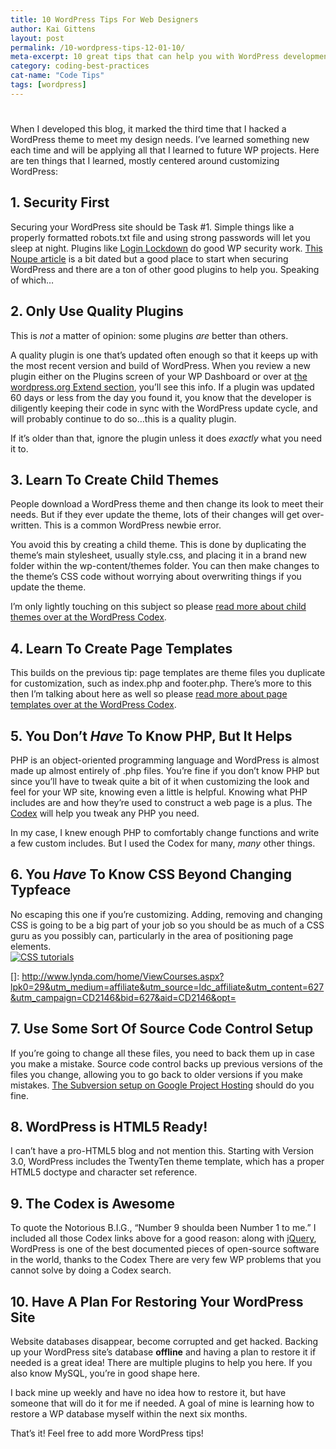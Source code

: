 ```yaml
---
title: 10 WordPress Tips For Web Designers
author: Kai Gittens
layout: post
permalink: /10-wordpress-tips-12-01-10/
meta-excerpt: 10 great tips that can help you with WordPress development, such as creating child themes, page templates and how to approach security.
category: coding-best-practices
cat-name: "Code Tips"
tags: [wordpress]
---
```

# 

When I developed this blog, it marked the third time that I hacked a WordPress theme to meet my design needs. I’ve learned something new each time and will be applying all that I learned to future WP projects. Here are ten things that I learned, mostly centered around customizing WordPress:

## 1. Security First

Securing your WordPress site should be Task #1. Simple things like a properly formatted robots.txt file and using strong passwords will let you sleep at night. Plugins like [Login Lockdown][1] do good WP security work. [This Noupe article][3] is a bit dated but a good place to start when securing WordPress and there are a ton of other good plugins to help you. Speaking of which…

 [1]: http://www.bad-neighborhood.com/login-lockdown.html
 [3]: http://www.noupe.com/how-tos/wordpress-security-tips-and-hacks.html

## 2. Only Use Quality Plugins

This is *not* a matter of opinion: some plugins *are* better than others. 

A quality plugin is one that’s updated often enough so that it keeps up with the most recent version and build of WordPress. When you review a new plugin either on the Plugins screen of your WP Dashboard or over at [the wordpress.org Extend section][5], you’ll see this info. If a plugin was updated 60 days or less from the day you found it, you know that the developer is diligently keeping their code in sync with the WordPress update cycle, and will probably continue to do so…this is a quality plugin.


 [5]: http://wordpress.org/extend/

If it’s older than that, ignore the plugin unless it does *exactly* what you need it to.

## 3. Learn To Create Child Themes

People download a WordPress theme and then change its look to meet their needs. But if they ever update the theme, lots of their changes will get over-written. This is a common WordPress newbie error.

You avoid this by creating a child theme. This is done by duplicating the theme’s main stylesheet, usually style.css, and placing it in a brand new folder within the wp-content/themes folder. You can then make changes to the theme’s CSS code without worrying about overwriting things if you update the theme. 

I’m only lightly touching on this subject so please [read more about child themes over at the WordPress Codex][6].

 [6]: http://codex.wordpress.org/Child_Themes

## 4. Learn To Create Page Templates

This builds on the previous tip: page templates are theme files you duplicate for customization, such as index.php and footer.php. There’s more to this then I’m talking about here as well so please [read more about page templates over at the WordPress Codex][7].

 [7]: http://codex.wordpress.org/Pages#Page_Templates

## 5. You Don’t *Have* To Know PHP, But It Helps

PHP is an object-oriented programming language and WordPress is almost made up almost entirely of .php files. You’re fine if you don’t know PHP but since you’ll have to tweak quite a bit of it when customizing the look and feel for your WP site, knowing even a little is helpful. Knowing what PHP includes are and how they’re used to construct a web page is a plus. The [Codex][8] will help you tweak any PHP you need. 

 [8]: http://codex.wordpress.org/

In my case, I knew enough PHP to comfortably change functions and write a few custom includes. But I used the Codex for many, *many* other things.

## 6. You *Have* To Know CSS Beyond Changing Typfeace

No escaping this one if you’re customizing. Adding, removing and changing CSS is going to be a big part of your job so you should be as much of a CSS guru as you possibly can, particularly in the area of positioning page elements.  
[![CSS tutorials][10]][10]  


 []: http://www.lynda.com/home/ViewCourses.aspx?lpk0=29&utm_medium=affiliate&utm_source=ldc_affiliate&utm_content=627&utm_campaign=CD2146&bid=627&aid=CD2146&opt=

## 7. Use Some Sort Of Source Code Control Setup

If you’re going to change all these files, you need to back them up in case you make a mistake. Source code control backs up previous versions of the files you change, allowing you to go back to older versions if you make mistakes. [The Subversion setup on Google Project Hosting][10] should do you fine.

 [10]: http://code.google.com/p/support/wiki/FAQ

## 8. WordPress is HTML5 Ready!

I can’t have a pro-HTML5 blog and not mention this. Starting with Version 3.0, WordPress includes the TwentyTen theme template, which has a proper HTML5 doctype and character set reference.

## 9. The Codex is Awesome

To quote the Notorious B.I.G., “Number 9 shoulda been Number 1 to me.” I included all those Codex links above for a good reason: along with [jQuery][11], WordPress is one of the best documented pieces of open-source software in the world, thanks to the Codex There are very few WP problems that you cannot solve by doing a Codex search.

 [11]: http://docs.jquery.com/Main_Page

## 10. Have A Plan For Restoring Your WordPress Site

Website databases disappear, become corrupted and get hacked. Backing up your WordPress site’s database **offline** and having a plan to restore it if needed is a great idea! There are multiple plugins to help you here. If you also know MySQL, you’re in good shape here.

I back mine up weekly and have no idea how to restore it, but have someone that will do it for me if needed. A goal of mine is learning how to restore a WP database myself within the next six months. 

That’s it! Feel free to add more WordPress tips!
